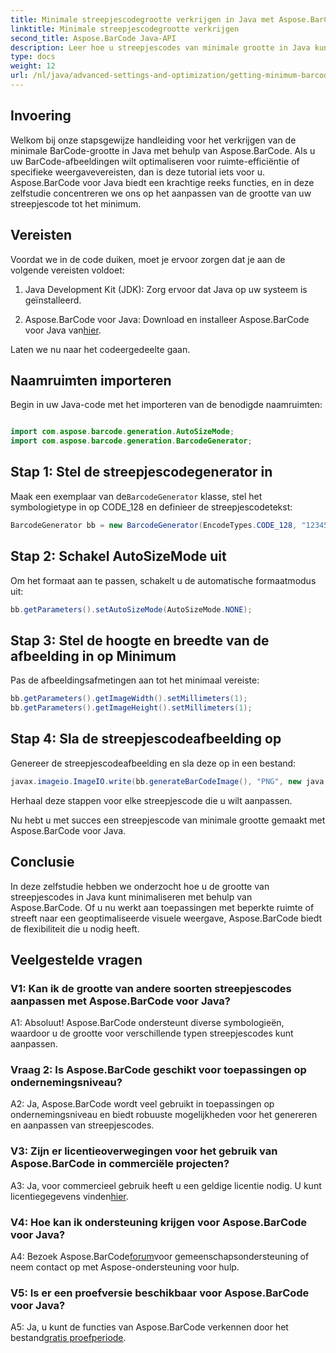 ```yaml
---
title: Minimale streepjescodegrootte verkrijgen in Java met Aspose.BarCode
linktitle: Minimale streepjescodegrootte verkrijgen
second_title: Aspose.BarCode Java-API
description: Leer hoe u streepjescodes van minimale grootte in Java kunt maken met Aspose.BarCode. Volg onze stapsgewijze handleiding voor het efficiënt en ruimtebesparend genereren van barcodes.
type: docs
weight: 12
url: /nl/java/advanced-settings-and-optimization/getting-minimum-barcode-size/
---
```

## Invoering

Welkom bij onze stapsgewijze handleiding voor het verkrijgen van de minimale BarCode-grootte in Java met behulp van Aspose.BarCode. Als u uw BarCode-afbeeldingen wilt optimaliseren voor ruimte-efficiëntie of specifieke weergavevereisten, dan is deze tutorial iets voor u. Aspose.BarCode voor Java biedt een krachtige reeks functies, en in deze zelfstudie concentreren we ons op het aanpassen van de grootte van uw streepjescode tot het minimum.

## Vereisten

Voordat we in de code duiken, moet je ervoor zorgen dat je aan de volgende vereisten voldoet:

1. Java Development Kit (JDK): Zorg ervoor dat Java op uw systeem is geïnstalleerd.

2.  Aspose.BarCode voor Java: Download en installeer Aspose.BarCode voor Java van[hier](https://releases.aspose.com/barcode/java/).

Laten we nu naar het codeergedeelte gaan.

## Naamruimten importeren

Begin in uw Java-code met het importeren van de benodigde naamruimten:

```java

import com.aspose.barcode.generation.AutoSizeMode;
import com.aspose.barcode.generation.BarcodeGenerator;
```

## Stap 1: Stel de streepjescodegenerator in

 Maak een exemplaar van de`BarcodeGenerator` klasse, stel het symbologietype in op CODE_128 en definieer de streepjescodetekst:

```java
BarcodeGenerator bb = new BarcodeGenerator(EncodeTypes.CODE_128, "1234567");
```

## Stap 2: Schakel AutoSizeMode uit

Om het formaat aan te passen, schakelt u de automatische formaatmodus uit:

```java
bb.getParameters().setAutoSizeMode(AutoSizeMode.NONE);
```

## Stap 3: Stel de hoogte en breedte van de afbeelding in op Minimum

Pas de afbeeldingsafmetingen aan tot het minimaal vereiste:

```java
bb.getParameters().getImageWidth().setMillimeters(1);
bb.getParameters().getImageHeight().setMillimeters(1);
```

## Stap 4: Sla de streepjescodeafbeelding op

Genereer de streepjescodeafbeelding en sla deze op in een bestand:

```java
javax.imageio.ImageIO.write(bb.generateBarCodeImage(), "PNG", new java.io.File(dataDir + "minimumresult.png"));
```

Herhaal deze stappen voor elke streepjescode die u wilt aanpassen.

Nu hebt u met succes een streepjescode van minimale grootte gemaakt met Aspose.BarCode voor Java.

## Conclusie

In deze zelfstudie hebben we onderzocht hoe u de grootte van streepjescodes in Java kunt minimaliseren met behulp van Aspose.BarCode. Of u nu werkt aan toepassingen met beperkte ruimte of streeft naar een geoptimaliseerde visuele weergave, Aspose.BarCode biedt de flexibiliteit die u nodig heeft.

## Veelgestelde vragen

### V1: Kan ik de grootte van andere soorten streepjescodes aanpassen met Aspose.BarCode voor Java?

A1: Absoluut! Aspose.BarCode ondersteunt diverse symbologieën, waardoor u de grootte voor verschillende typen streepjescodes kunt aanpassen.

### Vraag 2: Is Aspose.BarCode geschikt voor toepassingen op ondernemingsniveau?

A2: Ja, Aspose.BarCode wordt veel gebruikt in toepassingen op ondernemingsniveau en biedt robuuste mogelijkheden voor het genereren en aanpassen van streepjescodes.

### V3: Zijn er licentieoverwegingen voor het gebruik van Aspose.BarCode in commerciële projecten?

 A3: Ja, voor commercieel gebruik heeft u een geldige licentie nodig. U kunt licentiegegevens vinden[hier](https://purchase.aspose.com/buy).

### V4: Hoe kan ik ondersteuning krijgen voor Aspose.BarCode voor Java?

 A4: Bezoek Aspose.BarCode[forum](https://forum.aspose.com/c/barcode/13)voor gemeenschapsondersteuning of neem contact op met Aspose-ondersteuning voor hulp.

### V5: Is er een proefversie beschikbaar voor Aspose.BarCode voor Java?

 A5: Ja, u kunt de functies van Aspose.BarCode verkennen door het bestand[gratis proefperiode](https://releases.aspose.com/).